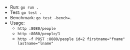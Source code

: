 * Run: `go run .`
* Test: `go test .`
* Benchmark: `go test -bench=.`
* Usage:
  * `http :8080/people`
  * `http :8080/people/1`
  * `http -f POST :8080/people id=2 firstname="fname" lastname="lname"`

